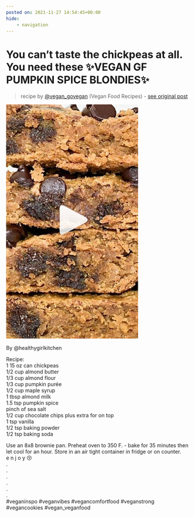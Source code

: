 ```yaml
---
posted on: 2021-11-27 14:54:45+00:00
hide:
    - navigation
---
```


# You can’t taste the chickpeas at all. You need these ✨VEGAN GF PUMPKIN SPICE BLONDIES✨ 

> recipe by [@vegan_govegan](https://www.instagram.com/vegan_govegan/) 
(Vegan Food Recipes) - [see original post](https://instagram.com/p/CWyIswhKvHT)

![](../img/vegan_govegan_27-11-2021_1411.png)

  
By @healthygirlkitchen   
  
Recipe:   
1 15 oz can chickpeas  
1/2 cup almond butter  
1/3 cup almond flour  
1/3 cup pumpkin purée  
1/2 cup maple syrup   
1 tbsp almond milk   
1.5 tsp pumpkin spice  
pinch of sea salt   
1/2 cup chocolate chips plus extra for on top   
1 tsp vanilla  
1/2 tsp baking powder  
1/2 tsp baking soda   
  
Use an 8x8 brownie pan. Preheat oven to 350 F. - bake for 35 minutes then let cool for an hour. Store in an air tight container in fridge or on counter.   
e n j o y 😚  
.  
.  
.  
.  
.  
.  
\#veganinspo \#veganvibes \#vegancomfortfood \#veganstrong \#vegancookies \#vegan_veganfood   